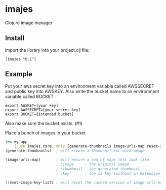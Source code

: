 # imajes

Clojure image manager

## Install

import the library into your project.clj file:

    [imajes "0.1"]

## Example

Put your aws secret key into an environment variable called AWSSECRET and public key into AWSKEY. Also write the bucket name to an environment variable called BUCKET
```shell
export AWSKEY=[your key]
export AWSSECRET=[your secret key]
export BUCKET=[intended bucket]
```

Also make sure the bucket exists. (#1)

Place a bunch of images in your bucket.

```clojure
(ns my-app
    (:use imajes.core :only [generate-thumbnails image-urls-map reset-image-key-list]))
(generate-thumbnails)  ; will create a thumbnail for each image

(image-urls-map)       ; will return a seq of maps that look like:
                       ; :image     - the original image
                       ; :thumbnail - the generated thumbnail
                       ; :key       - the s3 key (without an extension separator, i.e. IMG_123JPG) 

(reset-image-key-list) ; will reset the cached version of image-urls-map
```
